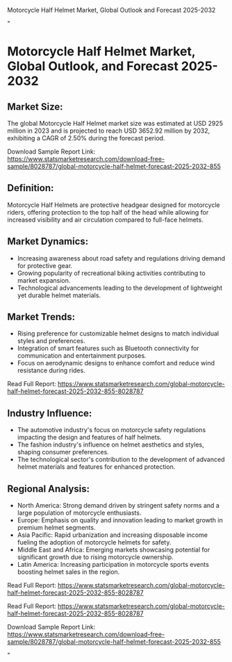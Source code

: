 Motorcycle Half Helmet Market, Global Outlook and Forecast 2025-2032 

"<h1>Motorcycle Half Helmet Market, Global Outlook, and Forecast 2025-2032</h1>

<h2>Market Size:</h2>
<p>The global Motorcycle Half Helmet market size was estimated at USD 2925 million in 2023 and is projected to reach USD 3652.92 million by 2032, exhibiting a CAGR of 2.50% during the forecast period.</p>
<p>Download Sample Report Link: <a href='https://www.statsmarketresearch.com/download-free-sample/8028787/global-motorcycle-half-helmet-forecast-2025-2032-855'>https://www.statsmarketresearch.com/download-free-sample/8028787/global-motorcycle-half-helmet-forecast-2025-2032-855</a></p>

<h2>Definition:</h2>
<p>Motorcycle Half Helmets are protective headgear designed for motorcycle riders, offering protection to the top half of the head while allowing for increased visibility and air circulation compared to full-face helmets.</p>

<h2>Market Dynamics:</h2>
<ul>
    <li>Increasing awareness about road safety and regulations driving demand for protective gear.</li>
    <li>Growing popularity of recreational biking activities contributing to market expansion.</li>
    <li>Technological advancements leading to the development of lightweight yet durable helmet materials.</li>
</ul>

<h2>Market Trends:</h2>
<ul>
    <li>Rising preference for customizable helmet designs to match individual styles and preferences.</li>
    <li>Integration of smart features such as Bluetooth connectivity for communication and entertainment purposes.</li>
    <li>Focus on aerodynamic designs to enhance comfort and reduce wind resistance during rides.</li>
</ul>
<p>Read Full Report: <a href='https://www.statsmarketresearch.com/global-motorcycle-half-helmet-forecast-2025-2032-855-8028787'>https://www.statsmarketresearch.com/global-motorcycle-half-helmet-forecast-2025-2032-855-8028787</a></p>

<h2>Industry Influence:</h2>
<ul>
    <li>The automotive industry's focus on motorcycle safety regulations impacting the design and features of half helmets.</li>
    <li>The fashion industry's influence on helmet aesthetics and styles, shaping consumer preferences.</li>
    <li>The technological sector's contribution to the development of advanced helmet materials and features for enhanced protection.</li>
</ul>

<h2>Regional Analysis:</h2>
<ul>
    <li>North America: Strong demand driven by stringent safety norms and a large population of motorcycle enthusiasts.</li>
    <li>Europe: Emphasis on quality and innovation leading to market growth in premium helmet segments.</li>
    <li>Asia Pacific: Rapid urbanization and increasing disposable income fueling the adoption of motorcycle helmets for safety.</li>
    <li>Middle East and Africa: Emerging markets showcasing potential for significant growth due to rising motorcycle ownership.</li>
    <li>Latin America: Increasing participation in motorcycle sports events boosting helmet sales in the region.</li>
</ul>
<p>Read Full Report: <a href='https://www.statsmarketresearch.com/global-motorcycle-half-helmet-forecast-2025-2032-855-8028787'>https://www.statsmarketresearch.com/global-motorcycle-half-helmet-forecast-2025-2032-855-8028787</a></p>

<p>Read Full Report: <a href='https://www.statsmarketresearch.com/global-motorcycle-half-helmet-forecast-2025-2032-855-8028787'>https://www.statsmarketresearch.com/global-motorcycle-half-helmet-forecast-2025-2032-855-8028787</a></p>
<p>Download Sample Report Link: <a href='https://www.statsmarketresearch.com/download-free-sample/8028787/global-motorcycle-half-helmet-forecast-2025-2032-855'>https://www.statsmarketresearch.com/download-free-sample/8028787/global-motorcycle-half-helmet-forecast-2025-2032-855</a></p>"
